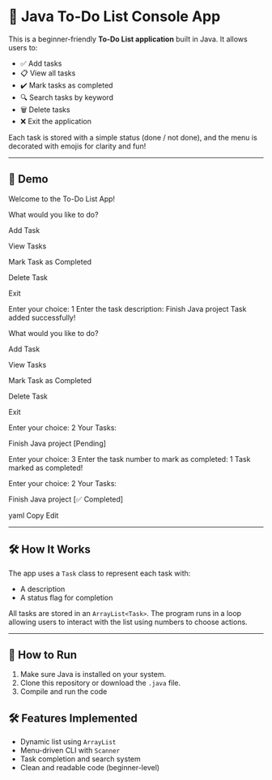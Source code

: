 # 📝 Java To-Do List Console App

This is a beginner-friendly **To-Do List application** built in Java. It allows users to:

- ✅ Add tasks  
- 📋 View all tasks  
- ✔️ Mark tasks as completed  
- 🔍 Search tasks by keyword  
- 🗑️ Delete tasks  
- ❌ Exit the application

Each task is stored with a simple status (done / not done), and the menu is decorated with emojis for clarity and fun!

---

## 📸 Demo

Welcome to the To-Do List App!

What would you like to do?

Add Task

View Tasks

Mark Task as Completed

Delete Task

Exit

Enter your choice: 1
Enter the task description: Finish Java project
Task added successfully!

What would you like to do?

Add Task

View Tasks

Mark Task as Completed

Delete Task

Exit

Enter your choice: 2
Your Tasks:

Finish Java project [Pending]

Enter your choice: 3
Enter the task number to mark as completed: 1
Task marked as completed!

Enter your choice: 2
Your Tasks:

Finish Java project [✅ Completed]

yaml
Copy
Edit

---

## 🛠️ How It Works

The app uses a `Task` class to represent each task with:
- A description
- A status flag for completion

All tasks are stored in an `ArrayList<Task>`. The program runs in a loop allowing users to interact with the list using numbers to choose actions.

---

## 🚀 How to Run

1. Make sure Java is installed on your system.
2. Clone this repository or download the `.java` file.
3. Compile and run the code


## 🛠 Features Implemented
- Dynamic list using `ArrayList`
- Menu-driven CLI with `Scanner`
- Task completion and search system
- Clean and readable code (beginner-level)



